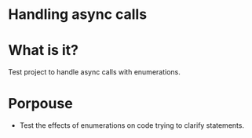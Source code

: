 # Handling async calls

# What is it?
Test project to handle async calls with enumerations.

# Porpouse
* Test the effects of enumerations on code trying to clarify statements.
